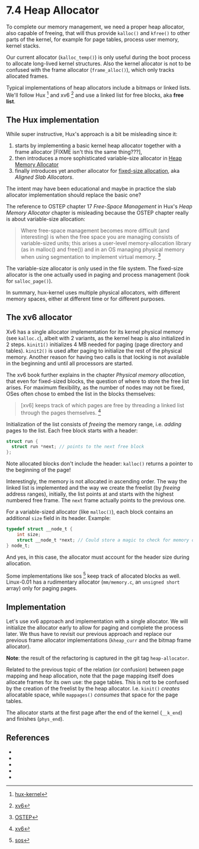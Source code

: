 # 7.4 Heap Allocator

To complete our memory management, we need a proper heap allocator, also
capable of freeing, that will thus provide `kalloc()` and `kfree()` to other
parts of the kernel, for example for page tables, process user memory, kernel
stacks.

Our current allocator (`kalloc_temp()`) is only useful during the boot process
to allocate long-lived kernel structures. Also the kernel allocator is not to
be confused with the frame allocator (`frame_alloc()`), which only tracks
allocated frames.

Typical implementations of heap allocators include a bitmaps or linked
lists. We'll follow Hux [^hux-kernel] and xv6 [^xv6] and use a linked list for
free blocks, aka **free list**.

## The Hux implementation

While super instructive, Hux's approach is a bit be misleading since it:

1. starts by implementing a basic kernel heap allocator together with a frame
   allocator [FIXME isn't this the same thing???],
2. then introduces a more sophisticated variable-size allocator in [Heap Memory
   Allocator](https://github.com/josehu07/hux-kernel/wiki/11.-Heap-Memory-Allocator#main-references-of-this-chapter)
3. finally introduces yet another allocator for [fixed-size
   allocation](https://github.com/josehu07/hux-kernel/wiki/12.-Aligned-SLAB-Allocators),
   aka *Aligned Slab Allocators*.

The intent may have been educational and maybe in practice the slab allocator
implementation should replace the basic one?

The reference to OSTEP chapter 17 *Free-Space Management* in Hux's *Heap Memory
Allocator* chapter is misleading because the OSTEP chapter really is about
variable-size allocation:

> Where free-space management becomes more difficult (and interesting) is when
> the free space you are managing consists of variable-sized units; this arises
> a user-level memory-allocation library (as in malloc() and free()) and in an
> OS managing physical memory when using segmentation to implement virtual
> memory. [^ostep]

The variable-size allocator is only used in the file system. The fixed-size
allocator is the one actually used in paging and process management (look for
`salloc_page()`).

In summary, hux-kernel uses multiple physical allocators, with different memory
spaces, either at different time or for different purposes.

## The xv6 allocator

Xv6 has a single allocator implementation for its kernel physical memory (see
`kalloc.c`), albeit with 2 variants, as the kernel heap is also initialized in
2 steps. `kinit1()` initializes 4 MB needed for paging (page directory and
tables). `kinit2()` is used after paging to initialize the rest of the physical
memory. Another reason for having two calls is that locking is not available in the
beginning and until all processors are started.

The xv6 book further explains in the chapter *Physical memory allocation*, that
even for fixed-sized blocks, the question of where to store the free list
arises. For maximum flexibility, as the number of nodes may not be fixed, OSes
often chose to embed the list in the blocks themselves:

> [xv6] keeps track of which pages are free by threading a linked list through
> the pages themselves. [^xv6]

Initialization of the list consists of *freeing* the memory range,
i.e. *adding* pages to the list. Each free block starts with a header:

```C
struct run {
  struct run *next; // points to the next free block
};
```

Note allocated blocks don't include the header: `kalloc()` returns a pointer to
the beginning of the page!

Interestingly, the memory is not allocated in ascending order. The way the
linked list is implemented and the way we create the freelist (by *freeing*
address ranges), initially, the list points at and starts with the highest
numbered free frame. The `next` frame actually points to the previous one.

For a variable-sized allocator (like `malloc()`), each block contains an
additional `size` field in its header. Example:

```C
typedef struct __node_t {
    int size;
    struct __node_t *next; // Could store a magic to check for memory overrides
} node_t;
```

And yes, in this case, the allocator must account for the header size during
allocation.

Some implementations like sos [^sos] keep track of allocated blocks as well.
Linux-0.01 has a rudimentary allocator (`mm/memory.c`, an `unsigned short`
array) only for paging pages.


## Implementation

Let's use xv6 approach and implementation with a single allocator. We will
initialize the allocator early to allow for paging and complete the process
later. We thus have to revisit our previous approach and replace our previous
frame allocator implementations (`kheap_curr` and the bitmap frame allocator).

**Note**: the result of the refactoring is captured in the git tag `heap-allocator`.

Related to the previous topic of the relation (or confusion) between page
mapping and heap allocation, note that the page mapping itself does allocate
frames for its own use: the page tables. This is not to be confused by the
creation of the freelist by the heap allocator. I.e. `kinit()` *creates*
allocatable space, while `mappages()` *consumes* that space for the page
tables.

The allocator starts at the first page after the end of the kernel (`__k_end`)
and finishes (`phys_end`).

## References

- [^hux-kernel]: [hux-kernel](https://github.com/josehu07/hux-kernel.wiki/blob/master/11.-Heap-Memory-Allocator.md)
- [^xv6]: [xv6](https://github.com/mit-pdos/xv6-public)
- [^ostep]: [OSTEP](https://pages.cs.wisc.edu/~remzi/OSTEP/vm-freespace.pdf)
- [^sos]: [sos](sos.enix.org/)
- [^linux]: [linux-0.01](https://mirrors.edge.kernel.org/pub/linux/kernel/Historic/old-versions/RELNOTES-0.01)
